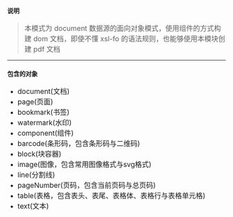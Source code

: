 #### 说明

> <font size=3>本模式为 document 数据源的面向对象模式，使用组件的方式构建 dom 文档，即使不懂 xsl-fo 的语法规则，也能够使用本模块创建 pdf 文档</font>

---

#### 包含的对象

-  <font size=3>document(文档)</font>
-  <font size=3>page(页面)</font>
-  <font size=3>bookmark(书签)</font>
-  <font size=3>watermark(水印)</font>
-  <font size=3>component(组件)</font>
  -  <font size=3>barcode(条形码，包含条形码与二维码)</font>
  -  <font size=3>block(块容器)</font>
  -  <font size=3>image(图像，包含常用图像格式与svg格式)</font>
  -  <font size=3>line(分割线)</font>
  -  <font size=3>pageNumber(页码，包含当前页码与总页码)</font>
  -  <font size=3>table(表格，包含表头、表尾、表格体、表格行与表格单元格)</font>
  -  <font size=3>text(文本)</font>
